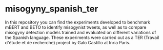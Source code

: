 # misogyny_spanish_ter
In this repository you can find the experiments developed to benchmark mBERT and BETO to identify misogynist tweets, as well as to compare misogyny detection models trained and evaluated on different variations of the Spanish language. These experiments were carried out as a TER (Travail d'étude et de recherche) project by Galo Castillo at Inria Paris.
